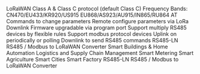 LoRaWAN Class A & Class C protocol (default Class C)
Frequency Bands: CN470/EU433/KR920/US915 EU868/AS923/AU915/IN865/RU864
AT Commands to change parameters
Remote configure parameters via LoRa Downlink
Firmware upgradable via program port
Support multiply RS485 devices by flexible rules
Support modbus protocol devices
Uplink on periodically or polling
Downlink to send RS485 commands
RS485-LN RS485 / Modbus to LoRaWAN Converter
Smart Buildings & Home Automation
Logistics and Supply Chain Management
Smart Metering
Smart Agriculture
Smart Cities
Smart Factory
RS485-LN RS485 / Modbus to LoRaWAN Converter
